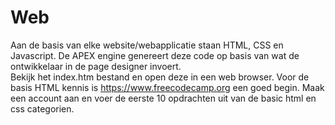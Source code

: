 # Web
Aan de basis van elke website/webapplicatie staan HTML, CSS en Javascript. De APEX engine genereert deze code op basis van wat de ontwikkelaar in de page designer invoert.</br>
Bekijk het index.htm bestand en open deze in een web browser. Voor de basis HTML kennis is https://www.freecodecamp.org een goed begin.
Maak een account aan en voer de eerste 10 opdrachten uit van de basic html en css categorien.